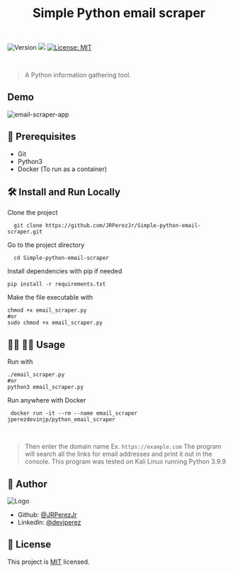 <h1 align="center">Simple Python email scraper</h1>

<br>

<p>
  <img alt="Version" src="https://img.shields.io/badge/version-1.0.0-blue.svg?cacheSeconds=2592000" />
  <img src="https://img.shields.io/badge/python3-blue.svg" />
<a href="https://github.com/JRPerezJr/Simple-python-email-scraper/blob/main/LICENSE" target="_blank">
    <img alt="License: MIT" src="https://img.shields.io/badge/License-MIT-yellow.svg" />
  </a>
</p>

<br>

> A Python information gathering tool.

## Demo
![email-scraper-app](https://user-images.githubusercontent.com/19915910/152496409-bb42a3ef-fadf-4ff3-abf3-c8f3a565766d.png)

## 📐 Prerequisites

- Git
- Python3
- Docker (To run as a container)

## 🛠 Install and Run Locally

Clone the project

```shell
  git clone https://github.com/JRPerezJr/Simple-python-email-scraper.git
```

Go to the project directory

```shell
  cd Simple-python-email-scraper
```

Install dependencies with pip if needed

```shell
pip install -r requirements.txt
```
Make the file executable with
```shell
chmod +x email_scraper.py
#or
sudo chmod +x email_scraper.py
```

## 👩‍💻 👨‍💻 Usage

Run with 
```shell
./email_scraper.py
#or
python3 email_scraper.py
```
Run anywhere with Docker
```shell
 docker run -it --rm --name email_scraper jperezdevinjp/python_email_scraper
```
<br>

> Then enter the domain name 
> Ex. `https://example.com`
> The program will search all the links for email addresses and print it out in the console.
> This program was tested on Kali Linux running Python 3.9.9


## 📓 Author

![Logo](https://user-images.githubusercontent.com/19915910/120965966-81203b00-c7a0-11eb-8ef4-a42c0642db4c.png)

- Github: [@JRPerezJr](https://github.com/JRPerezJr)
- LinkedIn: [@devjperez](https://linkedin.com/in/devjperez)

## 📝 License
This project is [MIT](https://github.com/JRPerezJr/Simple-python-email-scraper/blob/main/LICENSE) licensed.